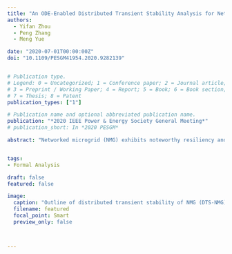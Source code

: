 ```yaml
---
title: "An ODE-Enabled Distributed Transient Stability Analysis for Networked Microgrids"
authors:
  - Yifan Zhou
  - Peng Zhang
  - Meng Yue

date: "2020-07-01T00:00:00Z"
doi: "10.1109/PESGM41954.2020.9282139"


# Publication type.
# Legend: 0 = Uncategorized; 1 = Conference paper; 2 = Journal article;
# 3 = Preprint / Working Paper; 4 = Report; 5 = Book; 6 = Book section;
# 7 = Thesis; 8 = Patent
publication_types: ["1"]

# Publication name and optional abbreviated publication name.
publication: "*2020 IEEE Power & Energy Society General Meeting*"
# publication_short: In *2020 PESGM*

abstract: "Networked microgrid (NMG) exhibits noteworthy resiliency and flexibility benefits for the mutual support from neighboring microgrids. With high penetration of distributed energy resources (DERs) and the associated controls, the transient stability analysis of NMGs is of critical significance. To address the issues of computation burdens and privacy in the centralized transient analysis, this paper devises an ordinary differential equation (ODE)-enabled distributed transient stability (DTS) methodology for NMGs. First, an ODE-based microgrid model is established to capture the dynamics in the droop control of DERs as well as network and load. Further, a distributed DTS is devised for the ODE representation of an NMG, allowing a privacy-preserving transient analysis of each microgrid while accurately reconstructing the frequency dynamics under droop controls in all DERs. Extensive tests are performed to verify the validity of the ODE-based microgrid model through both dynamic response and eigenvalue analysis, and the efficacy of the DTS algorithm in simulating the large signal responses and the frequent fluctuations in NMG."


tags:
- Formal Analysis

draft: false
featured: false

image:
  caption: "Outline of distributed transient stability of NMG (DTS-NMG)."
  filename: featured
  focal_point: Smart
  preview_only: false



---
```



